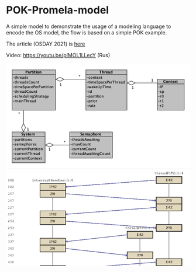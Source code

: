 # POK-Promela-model

A simple model to demonstrate the usage of a modeling language to encode the OS model, 
the flow is based on a simple POK example. 

The article (OSDAY 2021) is <a href="pok_in_pml.pdf"> here </a>

Video: https://youtu.be/plMOL1LLecY (Rus)

<img src = "image4.png">

<img src = "spin1.png"> 
